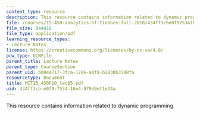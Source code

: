 ```yaml
---
content_type: resource
description: This resource contains information related to dynamic programming.
file: /courses/15-450-analytics-of-finance-fall-2010/434ff3cbe0f9753416e4979d9ef1e34a_MIT15_450F10_lec05.pdf
file_size: 344418
file_type: application/pdf
learning_resource_types:
- Lecture Notes
license: https://creativecommons.org/licenses/by-nc-sa/4.0/
ocw_type: OCWFile
parent_title: Lecture Notes
parent_type: CourseSection
parent_uid: b0844717-3fca-1706-a0f8-b2830b3598fa
resourcetype: Document
title: MIT15_450F10_lec05.pdf
uid: 434ff3cb-e0f9-7534-16e4-979d9ef1e34a
---
```

This resource contains information related to dynamic programming.